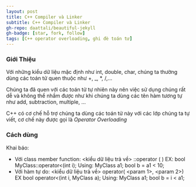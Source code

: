 ```yaml
---
layout: post
title: C++ Compiler và Linker
subtitle: C++ Compiler và Linker
gh-repo: daattali/beautiful-jekyll
gh-badge: [star, fork, follow]
tags: [C++ operator overloading, ghi đè toán tử]
---
```

### Giới Thiệu
Với những kiểu dữ liệu mặc định như int, double, char, chúng ta thường dùng các toán tử quen thuộc như +, _, *, /,...

Chúng ta đã quen với các toán tử tự nhiên này nên việc sử dụng chúng rất dễ và không thể nhầm được như khi chúng ta dùng các tên hàm tương tự như add, subtraction, multiple, ...

C++ có cơ chế hỗ trợ chúng ta dùng các toán tử này với các lớp chúng ta tự viết, cơ chế này được gọi là _Operator Overloading_

### Cách dùng

Khai báo:
* Với class member function:
  <kiểu dữ liệu trả về> <Class name>::operator<operator sign> (<other type> <param name>)
  EX: bool MyClass::operator<(int i);
  Using: 
    MyClass a1;
    bool b = a1 < 10;
* Với hàm tự do:
  <kiểu dữ liệu trả về> operator<operator sign>(<other type> <param 1>, <your class> <param 2>)
  EX bool operator<(int i, MyClass a);
  Using:
    MyClass a1;
    bool b = i < a1;
